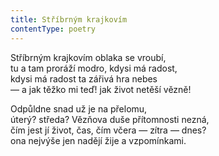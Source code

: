 ```yaml
---
title: Stříbrným krajkovím
contentType: poetry
---
```


Stříbrným krajkovím oblaka se vroubí,  
tu a tam proráží modro, kdysi má radost,  
kdysi má radost ta zářivá hra nebes  
— a jak těžko mi teď! jak život netěší vězně!

Odpůldne snad už je na přelomu,  
úterý? středa? Vězňova duše přítomnosti nezná,  
čím jest jí život, čas, čím včera — zítra — dnes?  
ona nejvýše jen nadějí žije a vzpomínkami.
